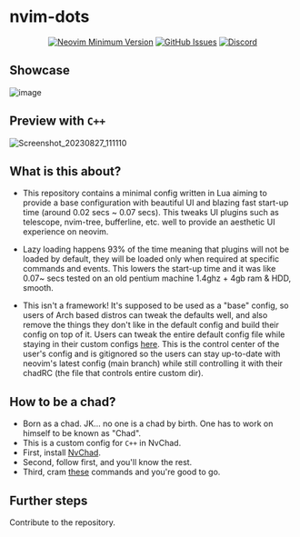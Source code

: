 # nvim-dots

<div align="center">
 
[![Neovim Minimum Version](https://img.shields.io/badge/Neovim-0.9.0-blueviolet.svg?style=flat-square&logo=Neovim&color=90E59A&logoColor=white)](https://github.com/neovim/neovim)
[![GitHub Issues](https://img.shields.io/github/issues/DCRUSTODC/NvChad-setup-for-CPP.svg?style=flat-square&label=Issues&color=d77982)](https://github.com/DCRUSTODC/NvChad-setup-for-CPP/issues)
[![Discord](https://img.shields.io/discord/793413524269039626?color=738adb&label=Discord&logo=discord&logoColor=white&style=flat-square)](https://discord.gg/TPf9vrAA)

</div>
  
## Showcase
![image](https://github.com/DCRUSTODC/nvim-dots/assets/76242518/e7fcd7ee-d70e-4cff-a9db-e0bacf686bd6)

## Preview with `C++`
![Screenshot_20230827_111110](https://github.com/DCRUSTODC/nvim-dots/assets/76242518/617e1f12-9c9e-4cd0-8865-d607d4412b16)

## What is this about?

- This repository contains a minimal config written in Lua aiming to provide a base configuration with beautiful UI and blazing fast start-up time (around 0.02 secs ~ 0.07 secs). This tweaks UI plugins such as telescope, nvim-tree, bufferline, etc. well to provide an aesthetic UI experience on neovim.

- Lazy loading happens 93% of the time meaning that plugins will not be loaded by default, they will be loaded only when required at specific commands and events. This lowers the start-up time and it was like 0.07~ secs tested on an old pentium machine 1.4ghz + 4gb ram & HDD, smooth.

- This isn't a framework! It's supposed to be used as a "base" config, so users of Arch based distros can tweak the defaults well, and also remove the things they don't like in the default config and build their config on top of it. Users can tweak the entire default config file while staying in their custom configs [here](/lua/custom). This is the control center of the user's config and is gitignored so the users can stay up-to-date with neovim's latest config (main branch) while still controlling it with their chadRC (the file that controls entire custom dir).

## How to be a chad?

- Born as a chad. JK... no one is a chad by birth. One has to work on himself to be known as "Chad".
- This is a custom config for `C++` in NvChad.
- First, install <a href="https://nvchad.com/">NvChad</a>.
- Second, follow first, and you'll know the rest.
- Third, cram [these](/commands.md) commands and you're good to go.

## Further steps
Contribute to the repository.
